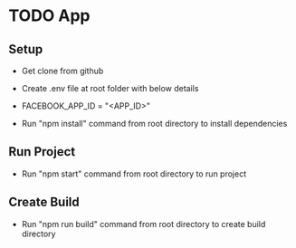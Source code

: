 # TODO App

## Setup
- Get clone from github

- Create .env file at root folder with below details
- FACEBOOK_APP_ID = "<APP_ID>"

- Run "npm install" command from root directory to install dependencies

## Run Project
- Run "npm start" command from root directory to run project

## Create Build
- Run "npm run build" command from root directory to create build directory
